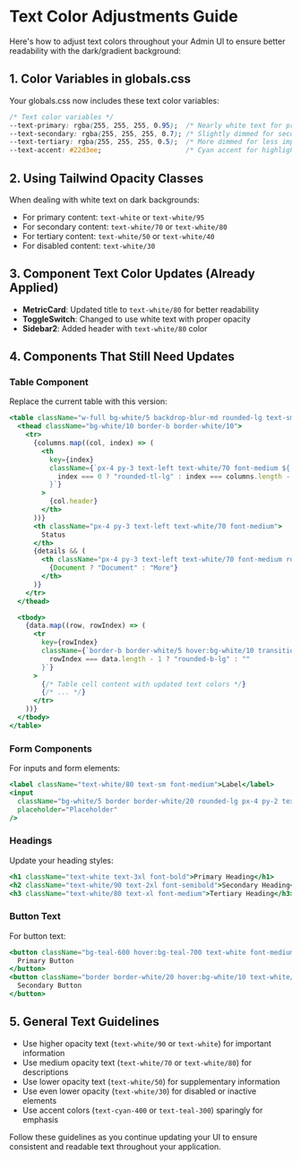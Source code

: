 # Text Color Adjustments Guide

Here's how to adjust text colors throughout your Admin UI to ensure better readability with the dark/gradient background:

## 1. Color Variables in globals.css

Your globals.css now includes these text color variables:

```css
/* Text color variables */
--text-primary: rgba(255, 255, 255, 0.95);  /* Nearly white text for primary content */
--text-secondary: rgba(255, 255, 255, 0.7); /* Slightly dimmed for secondary content */
--text-tertiary: rgba(255, 255, 255, 0.5);  /* More dimmed for less important text */
--text-accent: #22d3ee;                     /* Cyan accent for highlights */
```

## 2. Using Tailwind Opacity Classes

When dealing with white text on dark backgrounds:

- For primary content: `text-white` or `text-white/95`
- For secondary content: `text-white/70` or `text-white/80` 
- For tertiary content: `text-white/50` or `text-white/40`
- For disabled content: `text-white/30`

## 3. Component Text Color Updates (Already Applied)

- **MetricCard**: Updated title to `text-white/80` for better readability
- **ToggleSwitch**: Changed to use white text with proper opacity
- **Sidebar2**: Added header with `text-white/80` color

## 4. Components That Still Need Updates

### Table Component

Replace the current table with this version:

```jsx
<table className="w-full bg-white/5 backdrop-blur-md rounded-lg text-sm border border-white/10">
  <thead className="bg-white/10 border-b border-white/10">
    <tr>
      {columns.map((col, index) => (
        <th
          key={index}
          className={`px-4 py-3 text-left text-white/70 font-medium ${
            index === 0 ? "rounded-tl-lg" : index === columns.length - 1 ? "rounded-tr-lg" : ""
          }`}
        >
          {col.header}
        </th>
      ))}
      <th className="px-4 py-3 text-left text-white/70 font-medium">
        Status
      </th>
      {details && (
        <th className="px-4 py-3 text-left text-white/70 font-medium rounded-tr-lg">
          {Document ? "Document" : "More"}
        </th>
      )}
    </tr>
  </thead>

  <tbody>
    {data.map((row, rowIndex) => (
      <tr
        key={rowIndex}
        className={`border-b border-white/5 hover:bg-white/10 transition-colors ${
          rowIndex === data.length - 1 ? "rounded-b-lg" : ""
        }`}
      >
        {/* Table cell content with updated text colors */}
        {/* ... */}
      </tr>
    ))}
  </tbody>
</table>
```

### Form Components

For inputs and form elements:

```jsx
<label className="text-white/80 text-sm font-medium">Label</label>
<input 
  className="bg-white/5 border border-white/20 rounded-lg px-4 py-2 text-white focus:border-teal-500/50 focus:outline-none"
  placeholder="Placeholder"
/>
```

### Headings

Update your heading styles:

```jsx
<h1 className="text-white text-3xl font-bold">Primary Heading</h1>
<h2 className="text-white/90 text-2xl font-semibold">Secondary Heading</h2>
<h3 className="text-white/80 text-xl font-medium">Tertiary Heading</h3>
```

### Button Text

For button text:

```jsx
<button className="bg-teal-600 hover:bg-teal-700 text-white font-medium py-2 px-4 rounded">
  Primary Button
</button>
<button className="border border-white/20 hover:bg-white/10 text-white/80 font-medium py-2 px-4 rounded">
  Secondary Button
</button>
```

## 5. General Text Guidelines

- Use higher opacity text (`text-white/90` or `text-white`) for important information
- Use medium opacity text (`text-white/70` or `text-white/80`) for descriptions
- Use lower opacity text (`text-white/50`) for supplementary information
- Use even lower opacity (`text-white/30`) for disabled or inactive elements
- Use accent colors (`text-cyan-400` or `text-teal-300`) sparingly for emphasis

Follow these guidelines as you continue updating your UI to ensure consistent and readable text throughout your application.
